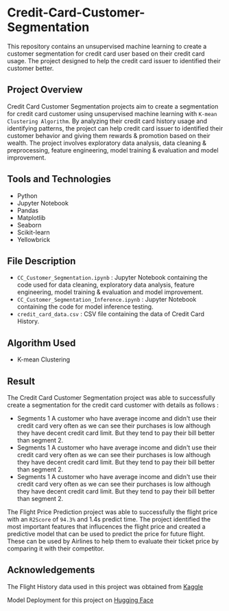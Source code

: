 # Credit-Card-Customer-Segmentation
This repository contains an unsupervised machine learning to create a customer segmentation for credit card user based on their credit card usage. The project designed to help the credit card issuer to identified their customer better.

## Project Overview
Credit Card Customer Segmentation projects aim to create a segmentation for credit card customer using unsupervised machine learning with `K-mean Clustering Algorithm`. By analyzing their credit card history usage and identifying patterns, the project can help credit card issuer to identified their customer behavior and giving them rewards & promotion based on their wealth. The project involves exploratory data analysis, data cleaning & preprocessing, feature engineering, model training & evaluation and model improvement.

## Tools and Technologies
- Python
- Jupyter Notebook
- Pandas
- Matplotlib
- Seaborn
- Scikit-learn
- Yellowbrick

## File Description
- `CC_Customer_Segmentation.ipynb` : Jupyter Notebook containing the code used for data cleaning, exploratory data analysis, feature engineering, model training & evaluation and model improvement.
- `CC_Customer_Segmentation_Inference.ipynb` : Jupyter Notebook containing the code for model inference testing.
- `credit_card_data.csv` : CSV file containing the data of Credit Card History.

## Algorithm Used
- K-mean Clustering

## Result
The Credit Card Customer Segmentation project was able to successfully create a segmentation for the credit card customer with details as follows :
- Segments 1
A customer who have average income and didn't use their credit card very often as we can see their purchases is low although they have decent credit card limit. But they tend to pay their bill better than segment 2.
- Segments 1
A customer who have average income and didn't use their credit card very often as we can see their purchases is low although they have decent credit card limit. But they tend to pay their bill better than segment 2.
- Segments 1
A customer who have average income and didn't use their credit card very often as we can see their purchases is low although they have decent credit card limit. But they tend to pay their bill better than segment 2.

The Flight Price Prediction project was able to successfully the flight price with an `R2Score` of `94.3%` and 1.4s predict time. The project identified the most important features that influcences the flight price and created a predictive model that can be used to predict the price for future flight. These can be used by Airlines to help them to evaluate their ticket price by comparing it with their competitor.

## Acknowledgements
The Flight History data used in this project was obtained from [Kaggle](https://www.kaggle.com/datasets/shubhambathwal/flight-price-prediction)

Model Deployment for this project on [Hugging Face](https://huggingface.co/spaces/gilangw/flight_price_predictor)
